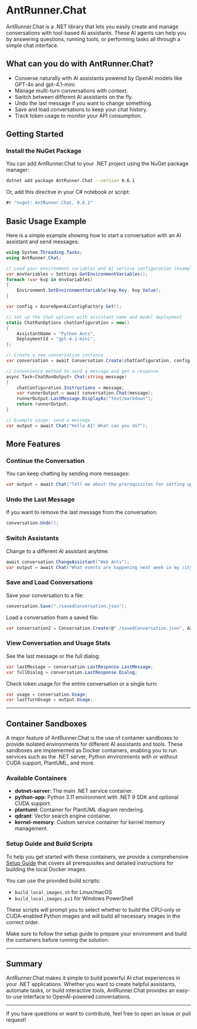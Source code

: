 # AntRunner.Chat

AntRunner.Chat is a .NET library that lets you easily create and manage conversations with tool-based AI assistants. These AI agents can help you by answering questions, running tools, or performing tasks all through a simple chat interface.

## What can you do with AntRunner.Chat?

- Converse naturally with AI assistants powered by OpenAI models like GPT-4o and gpt-4.1-mini.
- Manage multi-turn conversations with context.
- Switch between different AI assistants on the fly.
- Undo the last message if you want to change something.
- Save and load conversations to keep your chat history.
- Track token usage to monitor your API consumption.

## Getting Started

### Install the NuGet Package

You can add AntRunner.Chat to your .NET project using the NuGet package manager:

```bash
dotnet add package AntRunner.Chat --version 0.6.1
```

Or, add this directive in your C# notebook or script:

```csharp
#r "nuget: AntRunner.Chat, 0.6.1"
```

## Basic Usage Example

Here is a simple example showing how to start a conversation with an AI assistant and send messages:

```csharp
using System.Threading.Tasks;
using AntRunner.Chat;

// Load your environment variables and AI service configuration (example method)
var envVariables = Settings.GetEnvironmentVariables();
foreach (var kvp in envVariables)
{
    Environment.SetEnvironmentVariable(kvp.Key, kvp.Value);
}

var config = AzureOpenAiConfigFactory.Get();

// Set up the chat options with assistant name and model deployment
static ChatRunOptions chatConfiguration = new()
{
    AssistantName = "Python Ants",
    DeploymentId = "gpt-4.1-mini",
};

// Create a new conversation instance
var conversation = await Conversation.Create(chatConfiguration, config);

// Convenience method to send a message and get a response
async Task<ChatRunOutput> Chat(string message)
{
    chatConfiguration.Instructions = message;
    var runnerOutput = await conversation.Chat(message);
    runnerOutput.LastMessage.DisplayAs("text/markdown");
    return runnerOutput;
}

// Example usage: send a message
var output = await Chat("Hello AI! What can you do?");
```

## More Features

### Continue the Conversation

You can keep chatting by sending more messages:

```csharp
var output = await Chat("Tell me about the prerequisites for setting up .NET 8 SDK and Docker.");
```

### Undo the Last Message

If you want to remove the last message from the conversation:

```csharp
conversation.Undo();
```

### Switch Assistants

Change to a different AI assistant anytime:

```csharp
await conversation.ChangeAssistant("Web Ants");
var output = await Chat("What events are happening next week in my city?");
```

### Save and Load Conversations

Save your conversation to a file:

```csharp
conversation.Save("./savedConversation.json");
```

Load a conversation from a saved file:

```csharp
var conversation2 = Conversation.Create(@"./savedConversation.json", AzureOpenAiConfigFactory.Get());
```

### View Conversation and Usage Stats

See the last message or the full dialog:

```csharp
var lastMessage = conversation.LastResponse.LastMessage;
var fullDialog = conversation.LastResponse.Dialog;
```

Check token usage for the entire conversation or a single turn:

```csharp
var usage = conversation.Usage;
var lastTurnUsage = output.Usage;
```

---

## Container Sandboxes

A major feature of AntRunner.Chat is the use of container sandboxes to provide isolated environments for different AI assistants and tools. These sandboxes are implemented as Docker containers, enabling you to run services such as the .NET server, Python environments with or without CUDA support, PlantUML, and more.

### Available Containers

- **dotnet-server**: The main .NET service container.
- **python-app**: Python 3.11 environment with .NET 9 SDK and optional CUDA support.
- **plantuml**: Container for PlantUML diagram rendering.
- **qdrant**: Vector search engine container.
- **kernel-memory**: Custom service container for kernel memory management.

### Setup Guide and Build Scripts

To help you get started with these containers, we provide a comprehensive [Setup Guide](./setup_guide.md) that covers all prerequisites and detailed instructions for building the local Docker images.

You can use the provided build scripts:

- `build_local_images.sh` for Linux/macOS
- `build_local_images.ps1` for Windows PowerShell

These scripts will prompt you to select whether to build the CPU-only or CUDA-enabled Python images and will build all necessary images in the correct order.

Make sure to follow the setup guide to prepare your environment and build the containers before running the solution.

---

## Summary

AntRunner.Chat makes it simple to build powerful AI chat experiences in your .NET applications. Whether you want to create helpful assistants, automate tasks, or build interactive tools, AntRunner.Chat provides an easy-to-use interface to OpenAI-powered conversations.

---

If you have questions or want to contribute, feel free to open an issue or pull request!